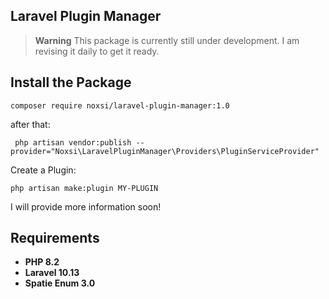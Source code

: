 ## Laravel Plugin Manager

> **Warning**
This package is currently still under development. I am revising it daily to get it ready.

## Install the Package

``composer require noxsi/laravel-plugin-manager:1.0``

after that:

`` php artisan vendor:publish --provider="Noxsi\LaravelPluginManager\Providers\PluginServiceProvider"``

Create a Plugin:

``php artisan make:plugin MY-PLUGIN``

I will provide more information soon!

## Requirements

- **PHP 8.2**
- **Laravel 10.13**
- **Spatie Enum 3.0**
